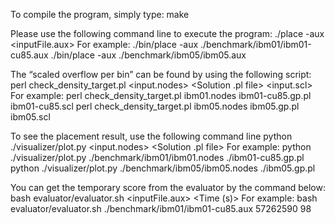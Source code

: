 To compile the program, simply type:
make

Please use the following command line to execute the program: 
./place -aux <inputFile.aux>
For example: 
./bin/place -aux ./benchmark/ibm01/ibm01-cu85.aux
./bin/place -aux ./benchmark/ibm05/ibm05.aux

The “scaled overflow per bin” can be found by using the following script: 
perl check_density_target.pl <input.nodes> <Solution .pl file> <input.scl> 
For example: 
perl check_density_target.pl ibm01.nodes ibm01-cu85.gp.pl ibm01-cu85.scl
perl check_density_target.pl ibm05.nodes ibm05.gp.pl ibm05.scl

To see the placement result, use the following command line
python ./visualizer/plot.py <input.nodes> <Solution .pl file>
For example: 
python ./visualizer/plot.py ./benchmark/ibm01/ibm01.nodes ./ibm01-cu85.gp.pl
python ./visualizer/plot.py ./benchmark/ibm05/ibm05.nodes ./ibm05.gp.pl

You can get the temporary score from the evaluator by the command below: 
bash evaluator/evaluator.sh <inputFile.aux> <HPWL> <Time (s)> 
For example: 
bash evaluator/evaluator.sh ./benchmark/ibm01/ibm01-cu85.aux 57262590 98
